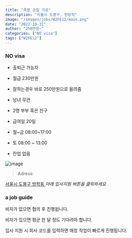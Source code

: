 ```yaml
---
title: "족발 손질 가공"
description: "서울시 도봉구, 현장직"
image: "/images/jobs/W2FE12/main.png"
date: "2022-10-31"
author: "250만원~"
categories: ["NO visa"]
tags: ["W2FE12"]
---
```


<!--### need a visa-->
### NO visa

* 출퇴근 가능자
* 월급 230만원
* 잘하는경우 바로 250만원으로 올려줌

* 남녀 무관
* 2명 부부 혹은 친구
* 급여일 20일

* 월~금 08:00~17:00
* 토 08:00 ~ 13:00
* 잔업 없음

![image](/images/jobs/W2FE12/map.png)

> Adress:
<a target="_blank" rel="noopener noreferrer" href="https://map.naver.com/v5/search/%EC%82%AC%EC%B2%9C%EC%8B%9C%20%EC%82%AC%EB%82%A8%EB%A9%B4/address/14257263.019356485,4171025.7941354066,%EA%B2%BD%EC%83%81%EB%82%A8%EB%8F%84%20%EC%82%AC%EC%B2%9C%EC%8B%9C%20%EC%82%AC%EB%82%A8%EB%A9%B4,adm?c=14253063.1855767,4167251.9066467,12,0,0,0,dh&isCorrectAnswer=true">
    서울시 도봉구 방학동
</a>
<!--
서울시 도봉구 방학동
인기유통	
010-2962-5100
-->
<cite>아래 입사지원 버튼을 클릭하세요</cite>

### a job guide
비자가 없으면 협의 후 진행됩니다.

비자가 있으면 평균 한 달 정도 기다려야 합니다.

입사 지원 시 회사 코드를 입력하면 매칭 작업이 빠르게 진행됩니다.